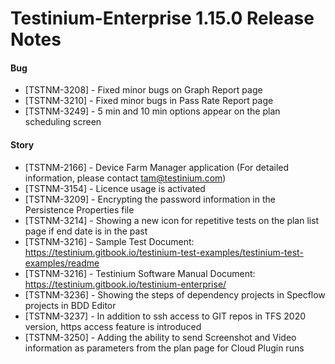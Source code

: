 # Testinium-Enterprise 1.15.0 Release Notes

#### Bug

* \[TSTNM-3208] - Fixed minor bugs on Graph Report page
* \[TSTNM-3210] - Fixed minor bugs in Pass Rate Report page
* \[TSTNM-3249] - 5 min and 10 min options appear on the plan scheduling screen

#### Story

* \[TSTNM-2166] - Device Farm Manager application (For detailed information, please contact tam@testinium.com)
* \[TSTNM-3154] - Licence usage is activated
* \[TSTNM-3209] - Encrypting the password information in the Persistence Properties file
* \[TSTNM-3214] - Showing a new icon for repetitive tests on the plan list page if end date is in the past
* \[TSTNM-3216] - Sample Test Document: https://testinium.gitbook.io/testinium-test-examples/testinium-test-examples/readme
* \[TSTNM-3216] - Testinium Software Manual Document: https://testinium.gitbook.io/testinium-enterprise/
* \[TSTNM-3236] - Showing the steps of dependency projects in Specflow projects in BDD Editor
* \[TSTNM-3237] - In addition to ssh access to GIT repos in TFS 2020 version, https access feature is introduced
* \[TSTNM-3250] - Adding the ability to send Screenshot and Video information as parameters from the plan page for Cloud Plugin runs
